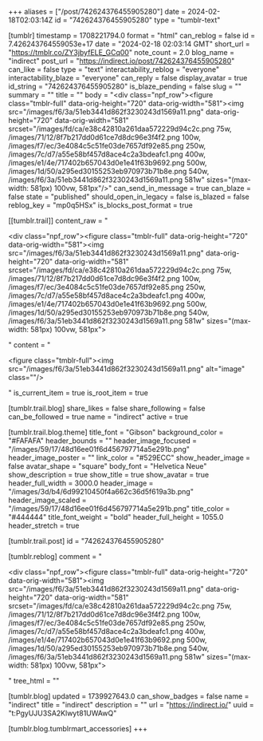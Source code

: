 +++
aliases = ["/post/742624376455905280"]
date = 2024-02-18T02:03:14Z
id = "742624376455905280"
type = "tumblr-text"

[tumblr]
timestamp = 1708221794.0
format = "html"
can_reblog = false
id = 7.426243764559053e+17
date = "2024-02-18 02:03:14 GMT"
short_url = "https://tmblr.co/ZY3jbyfELE_GCq00"
note_count = 2.0
blog_name = "indirect"
post_url = "https://indirect.io/post/742624376455905280"
can_like = false
type = "text"
interactability_reblog = "everyone"
interactability_blaze = "everyone"
can_reply = false
display_avatar = true
id_string = "742624376455905280"
is_blaze_pending = false
slug = ""
summary = ""
title = ""
body = "<div class=\"npf_row\"><figure class=\"tmblr-full\" data-orig-height=\"720\" data-orig-width=\"581\"><img src=\"/images/f6/3a/51eb3441d862f3230243d1569a11.png\" data-orig-height=\"720\" data-orig-width=\"581\" srcset=\"/images/fd/ca/e38c42810a261daa572229d94c2c.png 75w, /images/71/12/8f7b217dd0d61ce7d8dc96e3f4f2.png 100w, /images/f7/ec/3e4084c5c51fe03de7657df92e85.png 250w, /images/7c/d7/a55e58bf457d8ace4c2a3bdeafc1.png 400w, /images/e1/4e/717402b657043d0e1e41f63b9692.png 500w, /images/1d/50/a295ed30155253eb970973b71b8e.png 540w, /images/f6/3a/51eb3441d862f3230243d1569a11.png 581w\" sizes=\"(max-width: 581px) 100vw, 581px\"/></figure></div>"
can_send_in_message = true
can_blaze = false
state = "published"
should_open_in_legacy = false
is_blazed = false
reblog_key = "mp0q5HSx"
is_blocks_post_format = true

[[tumblr.trail]]
content_raw = "<p><div class=\"npf_row\"><figure class=\"tmblr-full\" data-orig-height=\"720\" data-orig-width=\"581\"><img src=\"/images/f6/3a/51eb3441d862f3230243d1569a11.png\" data-orig-height=\"720\" data-orig-width=\"581\" srcset=\"/images/fd/ca/e38c42810a261daa572229d94c2c.png 75w, /images/71/12/8f7b217dd0d61ce7d8dc96e3f4f2.png 100w, /images/f7/ec/3e4084c5c51fe03de7657df92e85.png 250w, /images/7c/d7/a55e58bf457d8ace4c2a3bdeafc1.png 400w, /images/e1/4e/717402b657043d0e1e41f63b9692.png 500w, /images/1d/50/a295ed30155253eb970973b71b8e.png 540w, /images/f6/3a/51eb3441d862f3230243d1569a11.png 581w\" sizes=\"(max-width: 581px) 100vw, 581px\"></figure></div></p>"
content = "<p><figure class=\"tmblr-full\"><img src=\"/images/f6/3a/51eb3441d862f3230243d1569a11.png\" alt=\"image\" class=\"\"/></figure></p>"
is_current_item = true
is_root_item = true

[tumblr.trail.blog]
share_likes = false
share_following = false
can_be_followed = true
name = "indirect"
active = true

[tumblr.trail.blog.theme]
title_font = "Gibson"
background_color = "#FAFAFA"
header_bounds = ""
header_image_focused = "/images/59/17/48d16ee01f6d456797714a5e291b.png"
header_image_poster = ""
link_color = "#529ECC"
show_header_image = false
avatar_shape = "square"
body_font = "Helvetica Neue"
show_description = true
show_title = true
show_avatar = true
header_full_width = 3000.0
header_image = "/images/3d/b4/6d99210450f4a662c36d5f619a3b.png"
header_image_scaled = "/images/59/17/48d16ee01f6d456797714a5e291b.png"
title_color = "#444444"
title_font_weight = "bold"
header_full_height = 1055.0
header_stretch = true

[tumblr.trail.post]
id = "742624376455905280"

[tumblr.reblog]
comment = "<p><div class=\"npf_row\"><figure class=\"tmblr-full\" data-orig-height=\"720\" data-orig-width=\"581\"><img src=\"/images/f6/3a/51eb3441d862f3230243d1569a11.png\" data-orig-height=\"720\" data-orig-width=\"581\" srcset=\"/images/fd/ca/e38c42810a261daa572229d94c2c.png 75w, /images/71/12/8f7b217dd0d61ce7d8dc96e3f4f2.png 100w, /images/f7/ec/3e4084c5c51fe03de7657df92e85.png 250w, /images/7c/d7/a55e58bf457d8ace4c2a3bdeafc1.png 400w, /images/e1/4e/717402b657043d0e1e41f63b9692.png 500w, /images/1d/50/a295ed30155253eb970973b71b8e.png 540w, /images/f6/3a/51eb3441d862f3230243d1569a11.png 581w\" sizes=\"(max-width: 581px) 100vw, 581px\"></figure></div></p>"
tree_html = ""

[tumblr.blog]
updated = 1739927643.0
can_show_badges = false
name = "indirect"
title = "indirect"
description = ""
url = "https://indirect.io/"
uuid = "t:PgyUJU3SA2Klwyt81UWAwQ"

[tumblr.blog.tumblrmart_accessories]
+++
